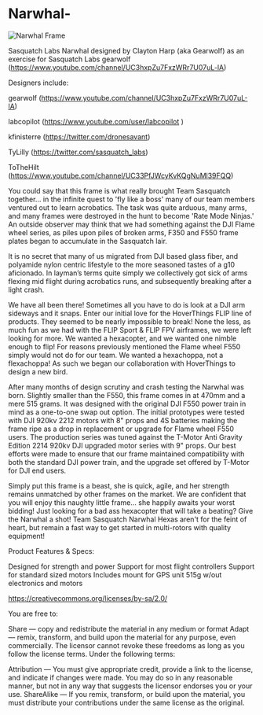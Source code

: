 Narwhal-
========
![Narwhal Frame](https://pbs.twimg.com/media/BnSBBRhIMAAjtsg.jpg)

Sasquatch Labs Narwhal designed by Clayton Harp (aka Gearwolf) as an exercise for Sasquatch Labs
gearwolf (https://www.youtube.com/channel/UC3hxpZu7FxzWRr7U07uL-lA)


Designers include:

gearwolf (https://www.youtube.com/channel/UC3hxpZu7FxzWRr7U07uL-lA)

labcopilot (https://www.youtube.com/user/labcopilot ) 

kfinisterre (https://twitter.com/dronesavant)

TyLilly (https://twitter.com/sasquatch_labs)

ToTheHilt (https://www.youtube.com/channel/UC33PfJWcyKvKQgNuMl39FQQ)

You could say that this frame is what really brought Team Sasquatch together… in the infinite quest to 'fly like a boss' many of our team members ventured out to learn acrobatics. The task was quite arduous, many arms, and many frames were destroyed in the hunt to become 'Rate Mode Ninjas.' An outside observer may think that we had something against the DJI Flame wheel series, as piles upon piles of broken arms, F350 and F550 frame plates began to accumulate in the Sasquatch lair. 

It is no secret that many of us migrated from DJI based glass fiber, and polyamide nylon centric lifestyle to the more seasoned tastes of a g10 aficionado. In layman’s terms quite simply we collectively got sick of arms flexing mid flight during acrobatics runs, and subsequently breaking after a light crash.

We have all been there! Sometimes all you have to do is look at a DJI arm sideways and it snaps. Enter our initial love for the HoverThings FLIP line of products. They seemed to be nearly impossible to break! None the less, as much fun as we had with the FLIP Sport & FLIP FPV airframes, we were left looking for more. We wanted a hexacopter, and we wanted one nimble enough to flip! For reasons previously mentioned the Flame wheel F550 simply would not do for our team. We wanted a hexachoppa, not a flexachoppa! As such we began our collaboration with HoverThings to design a new bird.

After many months of design scrutiny and crash testing the Narwhal was born. Slightly smaller than the F550, this frame comes in at 470mm and a mere 515 grams. It was designed with the original DJI F550 power train in mind as a one-to-one swap out option. The initial prototypes were tested with DJI 920kv 2212 motors with 8" props and 4S batteries making the frame ripe as a drop in replacement or upgrade for Flame wheel F550 users. The production series was tuned against the T-Motor Anti Gravity Edition 2214 920kv DJI upgraded motor series with 9" props. Our best efforts were made to ensure that our frame maintained compatibility with both the standard DJI power train, and the upgrade set offered by T-Motor for DJI end users. 

Simply put this frame is a beast, she is quick, agile, and her strength remains unmatched by other frames on the market. We are confident that you will enjoy this naughty little frame… she happily awaits your worst bidding! Just looking for a bad ass hexacopter that will take a beating? Give the Narwhal a shot! Team Sasquatch Narwhal Hexas aren't for the feint of heart, but remain a fast way to get started in multi-rotors with quality equipment!

Product Features & Specs:

Designed for strength and power
Support for most flight controllers
Support for standard sized motors
Includes mount for GPS unit
515g w/out electronics and motors

https://creativecommons.org/licenses/by-sa/2.0/

You are free to:

Share — copy and redistribute the material in any medium or format Adapt — remix, transform, and build upon the material for any purpose, even commercially. The licensor cannot revoke these freedoms as long as you follow the license terms. Under the following terms:

Attribution — You must give appropriate credit, provide a link to the license, and indicate if changes were made. You may do so in any reasonable manner, but not in any way that suggests the licensor endorses you or your use. ShareAlike — If you remix, transform, or build upon the material, you must distribute your contributions under the same license as the original.
